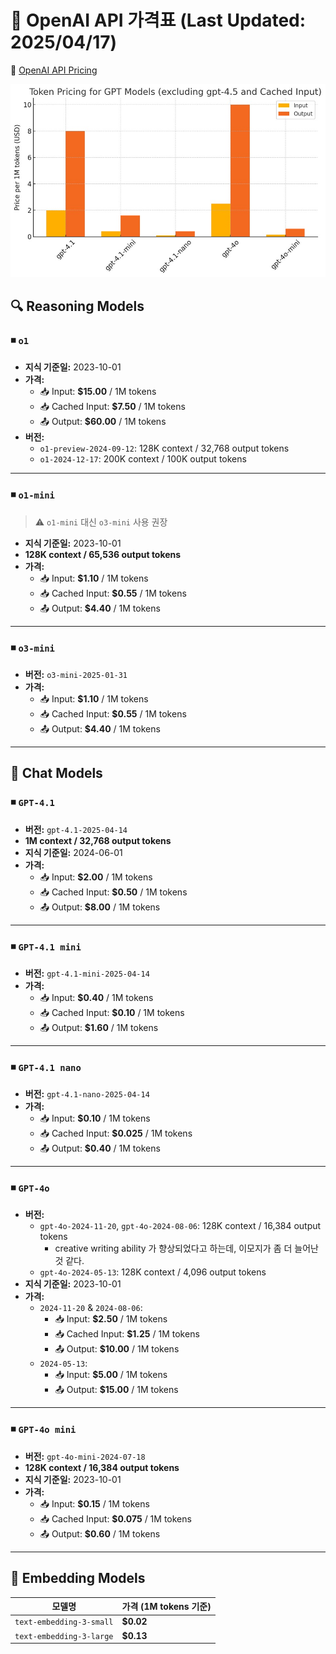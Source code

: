 # 🧠 OpenAI API 가격표 (Last Updated: 2025/04/17)

🔗 [OpenAI API Pricing](https://openai.com/api/pricing/)

![openai pricing](./openai_pricing.png)

## 🔍 Reasoning Models

### ◾️ `o1`
- **지식 기준일:** 2023-10-01  
- **가격:**
  - 📥 Input: **$15.00** / 1M tokens
  - 📥 Cached Input: **$7.50** / 1M tokens
  - 📤 Output: **$60.00** / 1M tokens
- **버전:**
  - `o1-preview-2024-09-12`: 128K context / 32,768 output tokens  
  - `o1-2024-12-17`: 200K context / 100K output tokens  

---

### ◾️ `o1-mini`
> ⚠️ `o1-mini` 대신 `o3-mini` 사용 권장
- **지식 기준일:** 2023-10-01  
- **128K context / 65,536 output tokens**  
- **가격:**
  - 📥 Input: **$1.10** / 1M tokens
  - 📥 Cached Input: **$0.55** / 1M tokens
  - 📤 Output: **$4.40** / 1M tokens

---

### ◾️ `o3-mini`
- **버전:** `o3-mini-2025-01-31`  
- **가격:**
  - 📥 Input: **$1.10** / 1M tokens  
  - 📥 Cached Input: **$0.55** / 1M tokens  
  - 📤 Output: **$4.40** / 1M tokens

---

## 💬 Chat Models

### ◾️ `GPT-4.1`
- **버전:** `gpt-4.1-2025-04-14`  
- **1M context / 32,768 output tokens**  
- **지식 기준일:** 2024-06-01  
- **가격:**
  - 📥 Input: **$2.00** / 1M tokens
  - 📥 Cached Input: **$0.50** / 1M tokens
  - 📤 Output: **$8.00** / 1M tokens

---

### ◾️ `GPT-4.1 mini`
- **버전:** `gpt-4.1-mini-2025-04-14`  
- **가격:**
  - 📥 Input: **$0.40** / 1M tokens
  - 📥 Cached Input: **$0.10** / 1M tokens
  - 📤 Output: **$1.60** / 1M tokens

---

### ◾️ `GPT-4.1 nano`
- **버전:** `gpt-4.1-nano-2025-04-14`  
- **가격:**
  - 📥 Input: **$0.10** / 1M tokens
  - 📥 Cached Input: **$0.025** / 1M tokens
  - 📤 Output: **$0.40** / 1M tokens

---

### ◾️ `GPT-4o`
- **버전:**  
  - `gpt-4o-2024-11-20`, `gpt-4o-2024-08-06`: 128K context / 16,384 output tokens
    - creative writing ability 가 향상되었다고 하는데, 이모지가 좀 더 늘어난 것 같다.
  - `gpt-4o-2024-05-13`: 128K context / 4,096 output tokens
- **지식 기준일:** 2023-10-01  
- **가격:**
  - `2024-11-20` & `2024-08-06`:
    - 📥 Input: **$2.50** / 1M tokens
    - 📥 Cached Input: **$1.25** / 1M tokens
    - 📤 Output: **$10.00** / 1M tokens
  - `2024-05-13`:
    - 📥 Input: **$5.00** / 1M tokens
    - 📤 Output: **$15.00** / 1M tokens

---

### ◾️ `GPT-4o mini`
- **버전:** `gpt-4o-mini-2024-07-18`  
- **128K context / 16,384 output tokens**  
- **지식 기준일:** 2023-10-01  
- **가격:**
  - 📥 Input: **$0.15** / 1M tokens
  - 📥 Cached Input: **$0.075** / 1M tokens
  - 📤 Output: **$0.60** / 1M tokens

---

## 🔎 Embedding Models

| 모델명 | 가격 (1M tokens 기준) |
|--------|------------------------|
| `text-embedding-3-small` | **$0.02** |
| `text-embedding-3-large` | **$0.13** |